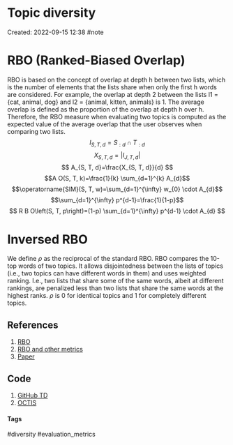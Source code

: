 # Topic diversity
Created: 2022-09-15 12:38
#note

# RBO (Ranked-Biased Overlap)
RBO is based on the concept of overlap at depth h between two lists, which is the number of elements that the lists share when only the first h words are considered. For example, the overlap at depth 2 between the lists l1 = {cat, animal, dog} and l2 = {animal, kitten, animals} is 1. The average overlap is defined as the proportion of the overlap at depth h over h. Therefore, the RBO measure when evaluating two topics is computed as the expected value of the average overlap that the user observes when comparing two lists.
$$
I_{S, T, d}=S_{: d} \cap T_{: d}
$$
$$
X_{S, T, d}=\left|I_{J, T, d}\right| 
$$
$$
A_{S, T, d}=\frac{X_{S, T, d}}{d} 
$$
$$A O(S, T, k)=\frac{1}{k} \sum_{d=1}^{k} A_{d}$$
$$\operatorname{SIM}(S, T, w)=\sum_{d=1}^{\infty} w_{0} \cdot A_{d}$$
$$\sum_{d=1}^{\infty} p^{d-1}=\frac{1}{1-p}$$
$$
R B O\left(S, T, p\right)=(1-p) \sum_{d=1}^{\infty} p^{d-1} \cdot A_{d}
$$
# Inversed RBO
We define $\rho$ as the reciprocal of the standard RBO. RBO compares the 10-top words of two topics. It allows disjointedness between the lists of topics (i.e., two topics can have different words in them) and uses weighted ranking. I.e., two lists that share some of the same words, albeit at different rankings, are penalized less than two lists that share the same words at the highest ranks. $\rho$ is 0 for identical topics and 1 for completely different topics.

## References
1. [RBO](https://dl.acm.org/doi/pdf/10.1145/1852102.1852106?casa_token=oKu_SItzVa0AAAAA:HCtnFDz99wg9XYDz-_3HLlXkEIkZMivH4w6BxJdm-Hqd0vxuPTiIg8YTMsWyjnGdiu91Yvlu)
2. [RBO and other metrics](https://link.springer.com/content/pdf/10.1007/978-3-030-80599-9.pdf)
3. [Paper](http://w.codalism.com/research/papers/wmz10_tois.pdf)

## Code
1. [GitHub TD](https://github.com/silviatti/topic-model-diversity#irbo)
2. [OCTIS](https://github.com/mind-Lab/octis)

#### Tags
#diversity #evaluation_metrics 